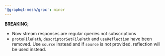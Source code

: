 ```yaml
---
'@graphql-mesh/grpc': minor
---
```


**BREAKING**;
 - Now stream responses are regular queries not subscriptions
 - `protoFilePath`, `descriptorSetFilePath` and `useReflection` have been removed. Use `source` instead and if `source` is not provided, reflection will be used instead.
